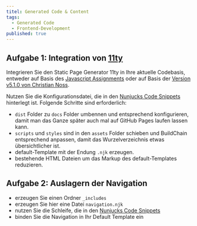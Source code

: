 ```yaml
---
titel: Generated Code & Content
tags: 
  - Generated Code
  - Frontend-Development
published: true
---
```


## Aufgabe 1: Integration von [11ty](https://www.11ty.dev/)

Integrieren Sie den Static Page Generator 11ty in Ihre aktuelle Codebasis, entweder auf Basis des [Javascript Assignments](https://classroom.github.com/classrooms/61686333-webdev-fd-sose-2021/assignments/startercode-javascript) oder auf Basis der [Version v5.1.0 von Christian Noss](https://github.com/cnoss/fd-2021/releases/tag/v5.1.0).

Nutzen Sie die Konfigurationsdatei, die in den [Nunjucks Code Snippets](/mi-bachelor-webdevelopment/codesnippets/nunjucks-commands/) hinterlegt ist. Folgende Schritte sind erforderlich:

- `dist` Folder zu `docs` Folder umbennen und entsprechend konfigurieren, damit man das Ganze später auch mal auf GitHub Pages laufen lassen kann.
- `scripts` und `styles` sind in den `assets` Folder schieben und BuildChain entsprechend anpassen, damit das Wurzelverzeichnis etwas übersichtlicher ist.
- default-Template mit der Endung `.njk` erzeugen.
- bestehende HTML Dateien um das Markup des default-Templates reduzieren.

## Aufgabe 2: Auslagern der Navigation
- erzeugen Sie einen Ordner `_includes`
- erzeugen Sie hier eine Datei `navigation.njk`
- nutzen Sie die Schleife, die in den [Nunjucks Code Snippets](/mi-bachelor-webdevelopment/codesnippets/nunjucks-commands/)
- binden Sie die Navigation in Ihr Default Template ein


